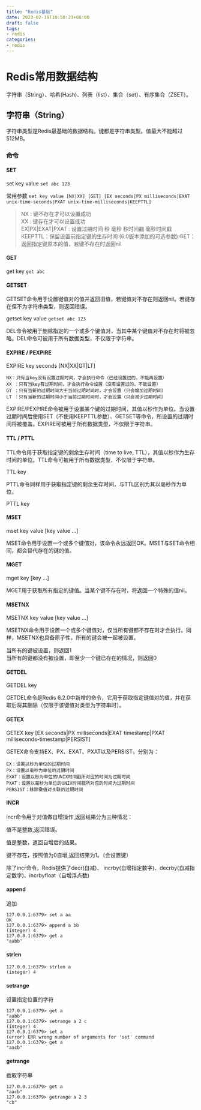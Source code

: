 ```yaml
---
title: "Redis基础"
date: 2023-02-19T10:50:23+08:00
draft: false
tags:
- redis
categories:
- redis
---
```


# Redis常用数据结构

字符串（String）、哈希(Hash)、列表（list）、集合（set）、有序集合（ZSET）。
<!--more-->
 
## 字符串（String）

字符串类型是Redis最基础的数据结构。键都是字符串类型。值最大不能超过512MB。

### 命令

#### SET

set key value  `set abc 123`

常用参数
`set key value [NX|XX] [GET] [EX seconds|PX milliseconds|EXAT unix-time-seconds|PXAT unix-time-milliseconds|KEEPTTL]`

> NX : 键不存在才可以设置成功   
> XX : 键存在才可以设置成功  
> EX|PX|EXAT|PXAT : 设置过期时间 秒 毫秒 秒时间戳 毫秒时间戳  
> KEEPTTL：保留设置前指定键的生存时间 (6.0版本添加的可选参数) 
> GET：返回指定键原本的值，若键不存在时返回nil

#### GET

get key `get abc`

#### GETSET

GETSET命令用于设置键值对的值并返回旧值，若键值对不存在则返回nil。若键存在但不为字符串类型，则返回错误。

getset key value `getset abc 123`

DEL命令被用于删除指定的一个或多个键值对，当其中某个键值对不存在时将被忽略。DEL命令可被用于所有数据类型，不仅限于字符串。

#### EXPIRE / PEXPIRE

EXPIRE key seconds [NX|XX|GT|LT]

```
NX：只有当key没有设置过期时间，才会执行命令（已经设置过的，不能再设置）
XX ：只有当key有过期时间，才会执行命令设置（没有设置过的，不能设置）
GT ：只有当新的过期时间大于当前过期时间时，才会设置（只会增加过期时间）
LT ：只有当新的过期时间小于当前过期时间时，才会设置（只会减少过期时间）
```

EXPIRE/PEXPIRE命令被用于设置某个键的过期时间，其值以秒作为单位。当设置过期时间后使用SET（不使用KEEPTTL参数）、GETSET等命令，所设置的过期时间将被覆盖。EXPIRE可被用于所有数据类型，不仅限于字符串。

#### TTL / PTTL
TTL命令用于获取指定键的剩余生存时间（time to live, TTL），其值以秒作为生存时间的单位。TTL命令可被用于所有数据类型，不仅限于字符串。

TTL key

PTTL命令同样用于获取指定键的剩余生存时间，与TTL区别为其以毫秒作为单位。

PTTL key


#### MSET

mset key value [key value ...]

MSET命令用于设置一个或多个键值对，该命令永远返回OK。MSET与SET命令相同，都会替代存在的键的值。

#### MGET
mget key [key ...]

MGET用于获取所有指定的键值。当某个键不存在时，将返回一个特殊的值nil。

#### MSETNX

MSETNX key value [key value ...]

MSETNX命令用于设置一个或多个键值对，仅当所有键都不存在时才会执行。同样，MSETNX也具备原子性，所有的键会被一起被设置。

当所有的键被设置，则返回1  
当所有的键都没有被设置，即至少一个键已存在的情况，则返回0

#### GETDEL

GETDEL key

GETDEL命令是Redis 6.2.0中新增的命令，它用于获取指定键值对的值，并在获取后将其删除（仅限于该键值对类型为字符串时）。


#### GETEX

GETEX key [EX seconds|PX milliseconds|EXAT timestamp|PXAT milliseconds-timestamp|PERSIST]

GETEX命令支持EX、PX、EXAT、PXAT以及PERSIST，分别为：
```
EX：设置以秒为单位的过期时间
PX：设置以毫秒为单位的过期时间
EXAT：设置以秒为单位的UNIX时间戳所对应的时间为过期时间
PXAT：设置以毫秒为单位的UNIX时间戳所对应的时间为过期时间
PERSIST：移除键值对关联的过期时间
```

#### INCR

incr命令用于对值做自增操作,返回结果分为三种情况：

值不是整数,返回错误。

值是整数，返回自增后的结果。

键不存在，按照值为0自增,返回结果为1。（会设置键）

除了incr命令，Redis提供了decr(自减)、 incrby(自增指定数字)、decrby(自减指定数字)、incrbyfloat（自增浮点数)

#### append 

追加

```
127.0.0.1:6379> set a aa
OK
127.0.0.1:6379> append a bb
(integer) 4
127.0.0.1:6379> get a
"aabb"
```

#### strlen

```
127.0.0.1:6379> strlen a
(integer) 4
```

#### setrange 
设置指定位置的字符
```
127.0.0.1:6379> get a
"aabb"
127.0.0.1:6379> setrange a 2 c
(integer) 4
127.0.0.1:6379> set a
(error) ERR wrong number of arguments for 'set' command
127.0.0.1:6379> get a
"aacb"
```

#### getrange 

截取字符串

```
127.0.0.1:6379> get a
"aacb"
127.0.0.1:6379> getrange a 2 3
"cb"
```